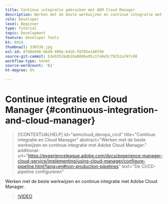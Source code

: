 ```yaml
---
title: Continue integratie gebruiken met AEM Cloud Manager
description: Werken met de beste werkwijzen en continue integratie met Adobe Cloud Manager.
role: Developer
level: Beginner
type: Tutorial
topic: Development
feature: Developer Tools
kt: 6914
thumbnail: 330536.jpg
exl-id: 8fd8eb06-bbd9-489a-b41b-f8785e140f58
source-git-commit: b3e9251bdb18a008be95c1fa9e5c79252a74fc98
workflow-type: tm+mt
source-wordcount: '61'
ht-degree: 6%

---
```


# Continue integratie en Cloud Manager {#continuous-integration-and-cloud-manager}

>[!CONTEXTUALHELP]
>id="aemcloud_devops_cicd"
>title="Continue integratie en Cloud Manager"
>abstract="Werken met de beste werkwijzen en continue integratie met Adobe Cloud Manager."
>additional-url="https://experienceleague.adobe.com/docs/experience-manager-cloud-service/implementing/using-cloud-manager/configure-pipeline.html?lang=en#non-production-pipelines" text="De CI/CD-pipeline configureren"

Werken met de beste werkwijzen en continue integratie met Adobe Cloud Manager.

>[!VIDEO](https://video.tv.adobe.com/v/330536?quality=12&learn=on)
